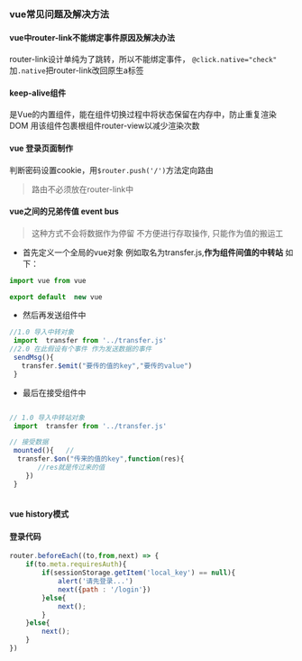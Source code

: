 ### vue常见问题及解决方法

#### vue中router-link不能绑定事件原因及解决办法
router-link设计单纯为了跳转，所以不能绑定事件，
`@click.native="check"` 加`.native`把router-link改回原生a标签

#### keep-alive组件
是Vue的内置组件，能在组件切换过程中将状态保留在内存中，防止重复渲染DOM 用该组件包裹根组件router-view以减少渲染次数

#### vue 登录页面制作
判断密码设置cookie，用`$router.push('/')`方法定向路由
> 路由不必须放在router-link中

#### vue之间的兄弟传值 event bus

> 这种方式不会将数据作为停留 不方便进行存取操作, 只能作为值的搬运工

- 首先定义一个全局的vue对象 例如取名为transfer.js,**作为组件间值的中转站** 如下：

```javascript
import vue from vue

export default  new vue

```

- 然后再发送组件中
```javascript
//1.0 导入中转对象
 import  transfer from '../transfer.js'
//2.0 在此假设有个事件 作为发送数据的事件 
 sendMsg(){
   transfer.$emit("要传的值的key","要传的value")
 }
```

- 最后在接受组件中

```javascript

// 1.0 导入中转站对象
 import  transfer from '../transfer.js'

// 接受数据
 mounted(){   //
  transfer.$on("传来的值的key",function(res){
       //res就是传过来的值
    })
 }
 
```

#### vue history模式


#### 登录代码

```js
router.beforeEach((to,from,next) => {
    if(to.meta.requiresAuth){
        if(sessionStorage.getItem('local_key') == null){
            alert('请先登录...')
            next({path : '/login'})
        }else{
            next();
        }
    }else{
        next();
    }
})
```